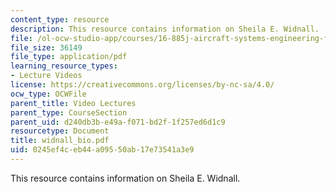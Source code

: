 ```yaml
---
content_type: resource
description: This resource contains information on Sheila E. Widnall.
file: /ol-ocw-studio-app/courses/16-885j-aircraft-systems-engineering-fall-2005/0245ef4ceb44a09550ab17e73541a3e9_widnall_bio.pdf
file_size: 36149
file_type: application/pdf
learning_resource_types:
- Lecture Videos
license: https://creativecommons.org/licenses/by-nc-sa/4.0/
ocw_type: OCWFile
parent_title: Video Lectures
parent_type: CourseSection
parent_uid: d240db3b-e49a-f071-bd2f-1f257ed6d1c9
resourcetype: Document
title: widnall_bio.pdf
uid: 0245ef4c-eb44-a095-50ab-17e73541a3e9
---
```

This resource contains information on Sheila E. Widnall.